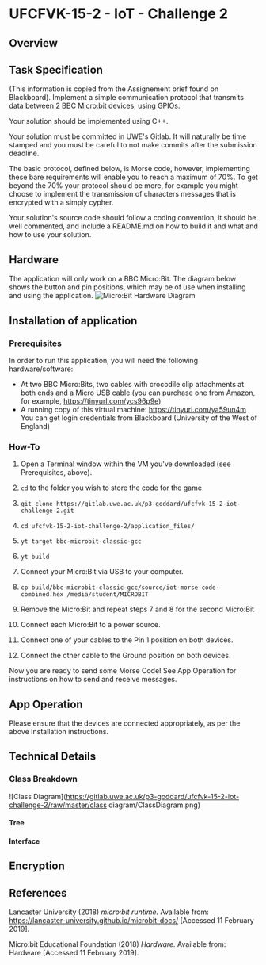 # UFCFVK-15-2 - IoT - Challenge 2

## Overview


## Task Specification
(This information is copied from the Assignement brief found on Blackboard).
Implement a simple communication protocol that transmits data between 2 BBC Micro:bit
devices, using GPIOs.

Your solution should be implemented using C++.

Your solution must be committed in UWE's Gitlab. It will naturally be time stamped and you
must be careful to not make commits after the submission deadline.

The basic protocol, defined below, is Morse code, however, implementing these bare
requirements will enable you to reach a maximum of 70%. To get beyond the 70% your
protocol should be more, for example you might choose to implement the transmission of
characters messages that is encrypted with a simply cypher.

Your solution's source code should follow a coding convention, it should be well
commented, and include a README.md on how to build it and what and how to use your
solution.

## Hardware
The application will only work on a BBC Micro:Bit. The diagram below shows the button 
and pin positions, which may be of use when installing and using the application.
![Micro:Bit Hardware Diagram](https://tech.microbit.org/docs/hardware/assets/microbit-overview-1-5.png)

## Installation of application
### Prerequisites
In order to run this application, you will need the following hardware/software:
- At two BBC Micro:Bits, two cables with crocodile clip attachments at both ends and a Micro USB cable (you can purchase 
one from Amazon, for example, https://tinyurl.com/ycs96p9e)
- A running copy of this virtual machine: https://tinyurl.com/ya59un4m You can get login 
credentials from Blackboard (University of the West of England)

### How-To
1. Open a Terminal window within the VM you've downloaded (see Prerequisites, above).
2. `cd` to the folder you wish to store the code for the game
3. `git clone https://gitlab.uwe.ac.uk/p3-goddard/ufcfvk-15-2-iot-challenge-2.git`
4. `cd ufcfvk-15-2-iot-challenge-2/application_files/`
5. `yt target bbc-microbit-classic-gcc`
6. `yt build`
7. Connect your Micro:Bit via USB to your computer.
8. `cp build/bbc-microbit-classic-gcc/source/iot-morse-code-combined.hex /media/student/MICROBIT`
9. Remove the Micro:Bit and repeat steps 7 and 8 for the second Micro:Bit

10. Connect each Micro:Bit to a power source.
11. Connect one of your cables to the Pin 1 position on both devices.
12. Connect the other cable to the Ground position on both devices.

Now you are ready to send some Morse Code! See App Operation for instructions on how to send and receive messages.

## App Operation
Please ensure that the devices are connected appropriately, as per the above Installation instructions.


## Technical Details
### Class Breakdown
![Class Diagram](https://gitlab.uwe.ac.uk/p3-goddard/ufcfvk-15-2-iot-challenge-2/raw/master/class diagram/ClassDiagram.png)

#### Tree

#### Interface

## Encryption


## References

Lancaster University (2018) *micro:bit runtime.* Available from: https://lancaster-university.github.io/microbit-docs/ [Accessed 11 February 2019].

Micro:bit Educational Foundation (2018) *Hardware.* Available from: Hardware [Accessed 11 February 2019].
